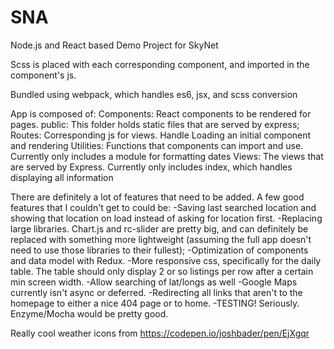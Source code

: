 # SNA
Node.js and React based Demo Project for SkyNet

Scss is placed with each corresponding component, and imported in the component's js.

Bundled using webpack, which handles es6, jsx, and scss conversion

App is composed of:
  Components: React components to be rendered for pages.
  public: This folder holds static files that are served by express;
  Routes: Corresponding js for views. Handle Loading an initial component and rendering
  Utilities: Functions that components can import and use. Currently only includes a module for formatting dates
  Views: The views that are served by Express. Currently only includes index, which handles displaying all information


There are definitely a lot of features that need to be added. A few good features that I couldn't get to could be:
  -Saving last searched location and showing that location on load instead of asking for location first.
  -Replacing large libraries. Chart.js and rc-slider are pretty big, and can definitely be replaced with something more lightweight (assuming the full app doesn't need to use those libraries to their fullest);
  -Optimization of components and data model with Redux.
  -More responsive css, specifically for the daily table. The table should only display 2 or so listings per row after a certain min screen width.
  -Allow searching of lat/longs as well
  -Google Maps currently isn't async or deferred.
  -Redirecting all links that aren't to the homepage to either a nice 404 page or to home.
  -TESTING! Seriously. Enzyme/Mocha would be pretty good.

Really cool weather icons from https://codepen.io/joshbader/pen/EjXgqr

